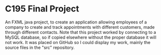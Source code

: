 # C195 Final Project

An FXML java project, to create an application allowing employees of a company to create and track appointments with different customers,
made through different contacts. Note that this project worked by connecting to a MySQL database, so if copied elsewhere without the
proper database it will not work. It was placed on GitHub so I could display my work, mainly the source files in the "src" repository.